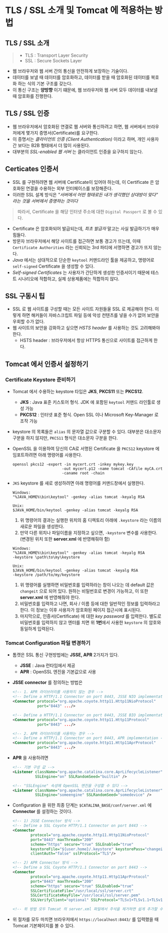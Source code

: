 # TLS / SSL 소개 및 Tomcat 에 적용하는 방법
## TLS / SSL 소개
> * TLS : Transport Layer Security
> * SSL : Secure Sockets Layer

- 웹 브라우저와 웹 서버 간의 통신을 안전하게 보장하는 기술이다.
- 데이터를 보낼 때 데이터를 암호화하고, 데이터를 받을 때 암호화된 데이터를 복호화 하는 식의 기본 구조를 갖는다.
- 이 통신 구조는 **양방향** 이기 떄문에, 웹 브라우저와 웹 서버 모두 데이터를 내보낼 때 암호화를 진행한다.

## TLS / SSL 인증
- 웹 브라우저에서 암호화된 연결로 웹 서버와 통신하려고 하면, 웹 서버에서 브라우저에게 몇가지 증명서(Certificate)를 요구한다.
- 이 증명서는 *클라이언트 인증 (Client Authentication)* 이라고 하며, 개인 사용자 간 보다는 B2B 형태에서 더 많이 사용된다.
- 대부분의 *SSL-enabled 웹 서버* 는 클라이언트 인증을 요구하지 않는다.

## Certicates 인증서
- SSL 를 구현하려면 웹 서버에 Certificate이 있어야 하는데, 이 Certificate 은 암호화된 연결을 수용하는 외부 인터페이스를 보장해준다.
- 이러한 SSL 설계 방식은 *"서버에서 어떤 형태로든 내가 생각했던 상대방이 맞다" 라는 것을 서버에서 증명하는 것이다*


> 따라서, Certificate 을 해당 인터넷 주소에 대한 `Digital Passport` 로 볼 수 있다.


- Certificate 은 암호화되어 발급되는데, *최초 발급자* 말고는 사실 발급하기가 매우 힘들다.
- 방문자 브라우저에서 해당 사이트를 접근하면 보통 경고가 뜨는데, 이때 `Certificate Authorities` 라는 신뢰되는 3rd 파티에 서명하면 경고가 뜨지 않는다.
- *Java* 에서는 상대적으로 단순한 `keytool` 커맨드라인 툴을 제공하고, 명령어로 `self-signed` Certificate 을 생성할 수 있다.
- *Self-signed Certificates* 는 사용자가 간단하게 생성한 인증서이기 때문에 테스트 시나리오에 적합하고, 실제 상용제품에는 적합하지 않다.

## SSL 구동시 팁
- SSL 로 웹 사이트를 구성할 때는 모든 사이트 자원들울 SSL 로 제공해야 한다. 이렇게 하면 해커들이 자바스크립트 파일 등에 악성 컨텐츠를 넣을 수가 없어 보안을 우회할 수가 없다.
- 웹 사이트의 보안을 강화하고 싶으면 *HSTS header* 를 사용하는 것도 고려해봐야 한다.
  - HSTS header : 브라우저에서 항상 HTTPS 통신으로 사이트를 접근하게 한다.


## Tomcat 에서 인증서 설정하기
### Certificate Keystore 준비하기
- Tomcat 에서 수용하는 keystore 타입은 **JKS**, **PKCS11** 또는 **PKCS12**.
  - **JKS** : Java 표준 키스토어 형식. JDK 에 포함된 `keytool` 커맨드 라인툴로 생성 가능
  - **PKCS12** : 인터넷 표준 형식. Open SSL 이나 Microsoft Key-Manager 로 조작 가능


- keystore 의 목록들은 `alias` 의 문자열 값으로 구분할 수 있다. 대부분은 대소문자 구분을 하지 않지만, `PKCS11` 형식은 대소문자 구분을 한다.
- OpenSSL 을 이용하여 당신의 CA로 서명된 Certificate 을 `PKCS12` keystore 에 임포트하려면 아래 명령어를 사용한다.

  ``` text
  openssl pkcs12 -export -in mycert.crt -inkey mykey.key
                        -out mycert.p12 -name tomcat -CAfile myCA.crt
                        -caname root -chain
  ```

- `JKS` keystore 를 새로 생성하려면 아래 명령어를 커맨드창에서 실행한다.

  ``` text
  Windows:
  "%JAVA_HOME%\bin\keytool" -genkey -alias tomcat -keyalg RSA

  Unix:
  $JAVA_HOME/bin/keytool -genkey -alias tomcat -keyalg RSA
  ```

  1. 위 명령어의 결과는 실행한 위치의 홈 디렉토리 아래에 `.keystore` 라는 이름의 새로운 파일을 생성한다.
  2. 만약 다른 위치나 파일이름을 지정하고 싶으면, `-keystore` 변수를 사용한다. (변경된 위치 또한 **server.xml** 에 반영해줘야 함)

  ``` text
  Windows:
  "%JAVA_HOME%\bin\keytool" -genkey -alias tomcat -keyalg RSA
  -keystore \path\to\my\keystore

  Unix:
  $JAVA_HOME/bin/keytool -genkey -alias tomcat -keyalg RSA
  -keystore /path/to/my/keystore
  ```

  1. 위 명령어를 실행하면 비밀번호를 입력하라는 창이 나오는 데 default 값은 `changeit` 으로 되어 있다. 원하는 비밀번호로 변경이 가능하고, 이 또한 **server.xml** 에 반영해줘야 한다.
  2. 비밀번호를 입력하고 나면, 회사 / 이름 등에 대한 일반적인 정보를 입력하라고 한다. 이 정보는 이후 사용자가 암호화된 페이지 접근시에 표시된다.
  3. 마지막으로, 인증서(Certificate) 에 대한 *key password* 를 입력한다. 별도로 비밀번호를 입력하지 않고 엔터를 치면 위 **1번**에서 사용한 `keystore` 의 암호와 동일하게 입력된다.

### Tomcat Configuration 파일 변경하기
- 톰캣은 SSL 통신 구현방법에는 **JSSE, APR** 2가지가 있다.
  - **JSSE** : Java 런타임에서 제공
  - **APR** : OpenSSL 엔진을 기본값으로 사용


- **JSSE connector** 를 정의하는 방법은

  ``` xml
  <!-- 1. APR 라이브러리를 사용하지 않는 경우 -->
  <!-- Define a HTTP/1.1 Connector on port 8443, JSSE NIO implementation -->
  <Connector protocol="org.apache.coyote.http11.Http11NioProtocol"
             port="8443" .../>

  <!-- Define a HTTP/1.1 Connector on port 8443, JSSE BIO implementation -->
  <Connector protocol="org.apache.coyote.http11.Http11Protocol"
             port="8443" .../>
  ```

  ``` xml
  <!-- 2. APR 라이브러리를 사용하는 경우 -->
  <!-- Define a HTTP/1.1 Connector on port 8443, APR implementation -->
  <Connector protocol="org.apache.coyote.http11.Http11AprProtocol"
             port="8443" .../>
  ```

- **APR** 을 사용하려면

  ``` xml
  <!-- 기본 구성 값 -->
  <Listener className="org.apache.catalina.core.AprLifecycleListener"
            SSLEngine="on" SSLRandomSeed="builtin" />

  <!-- "SSLEngine" 속성에 OpenSSL 엔진을 구성할 수 있다 -->
  <Listener className="org.apache.catalina.core.AprLifecycleListener"
            SSLEngine="someengine" SSLRandomSeed="somedevice" />
  ```

- Configuration 을 위한 최종 단계는 `$CATALINA_BASE/conf/server.xml` 에 **Connector** 를 설정하는 것이다.

  ``` xml
  <!-- 1) JSSE Connector 방식 -->
  <!-- Define a SSL Coyote HTTP/1.1 Connector on port 8443 -->
  <Connector
          protocol="org.apache.coyote.http11.Http11NioProtocol"
          port="8443" maxThreads="200"
          scheme="https" secure="true" SSLEnabled="true"
          keystoreFile="${user.home}/.keystore" keystorePass="changeit"
          clientAuth="false" sslProtocol="TLS"/>

  <!-- 2) APR Connector 방식 -->
  <!-- Define a SSL Coyote HTTP/1.1 Connector on port 8443 -->
  <Connector
          protocol="org.apache.coyote.http11.Http11AprProtocol"
          port="8443" maxThreads="200"
          scheme="https" secure="true" SSLEnabled="true"
          SSLCertificateFile="/usr/local/ssl/server.crt"
          SSLCertificateKeyFile="/usr/local/ssl/server.pem"
          SSLVerifyClient="optional" SSLProtocol="TLSv1+TLSv1.1+TLSv1.2"/>

  <!-- 위 방법 모두 Tomcat 의 server.xml 파일에서 주석을 제거하면 쉽게 추가할 수 있다 -->
  ```

- 위 절차를 모두 마치면 브라우저에서 `https://localhost:8443/` 를 입력했을 때 Tomcat 기본페이지를 볼 수 있다.
